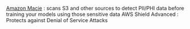 <u>Amazon Macie</u> : scans S3 and other sources to detect PII/PHI data before training your models using those sensitive data
AWS Shield Advanced : Protects against Denial of Service Attacks
